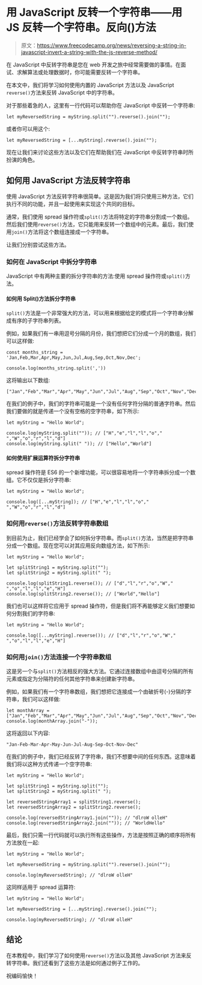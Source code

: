 # 用 JavaScript 反转一个字符串——用 JS 反转一个字符串。反向()方法

> 原文：<https://www.freecodecamp.org/news/reversing-a-string-in-javascript-invert-a-string-with-the-js-reverse-method/>

在 JavaScript 中反转字符串是您在 web 开发之旅中经常需要做的事情。在面试、求解算法或处理数据时，你可能需要反转一个字符串。

在本文中，我们将学习如何使用内置的 JavaScript 方法以及 JavaScript `reverse()`方法来反转 JavaScript 中的字符串。

对于那些着急的人，这里有一行代码可以帮助你在 JavaScript 中反转一个字符串:

```
let myReversedString = myString.split("").reverse().join(""); 
```

或者你可以用这个:

```
let myReversedString = [...myString].reverse().join(""); 
```

现在让我们来讨论这些方法以及它们在帮助我们在 JavaScript 中反转字符串时所扮演的角色。

## 如何用 JavaScript 方法反转字符串

使用 JavaScript 方法反转字符串很简单。这是因为我们将只使用三种方法，它们执行不同的功能，并且一起使用来实现这个共同的目标。

通常，我们使用 spread 操作符或`split()`方法将特定的字符串分割成一个数组。然后我们使用`reverse()`方法，它只能用来反转一个数组中的元素。最后，我们使用`join()`方法将这个数组连接成一个字符串。

让我们分别尝试这些方法。

### 如何在 JavaScript 中拆分字符串

JavaScript 中有两种主要的拆分字符串的方法:使用 spread 操作符或`split()`方法。

#### 如何用 Split()方法拆分字符串

`split()`方法是一个非常强大的方法，可以用来根据给定的模式将一个字符串分解成有序的子字符串列表。

例如，如果我们有一串用逗号分隔的月份，我们想把它们分成一个月的数组，我们可以这样做:

```
const months_string = 'Jan,Feb,Mar,Apr,May,Jun,Jul,Aug,Sep,Oct,Nov,Dec';

console.log(months_string.split(',')) 
```

这将输出以下数组:

```
["Jan","Feb","Mar","Apr","May","Jun","Jul","Aug","Sep","Oct","Nov","Dec"] 
```

在我们的例子中，我们的字符串可能是一个没有任何字符分隔的普通字符串。然后我们要做的就是传递一个没有空格的空字符串，如下所示:

```
let myString = "Hello World";

console.log(myString.split("")); // ["H","e","l","l","o"," ","W","o","r","l","d"]
console.log(myString.split(" ")); // ["Hello","World"] 
```

#### 如何使用扩展运算符拆分字符串

spread 操作符是 ES6 的一个新增功能，可以很容易地将一个字符串拆分成一个数组。它不仅仅是拆分字符串:

```
let myString = "Hello World";

console.log([...myString]); // ["H","e","l","l","o"," ","W","o","r","l","d"] 
```

### 如何用`reverse()`方法反转字符串数组

到目前为止，我们已经学会了如何拆分字符串。而`split()`方法，当然是把字符串分成一个数组。现在您可以对其应用反向数组方法，如下所示:

```
let myString = "Hello World";

let splitString1 = myString.split("");
let splitString2 = myString.split(" ");

console.log(splitString1.reverse()); // ["d","l","r","o","W"," ","o","l","l","e","H"]
console.log(splitString2.reverse()); // ["World","Hello"] 
```

我们也可以这样将它应用于 spread 操作符，但是我们将不再能够定义我们想要如何分割我们的字符串:

```
let myString = "Hello World";

console.log([...myString].reverse()); // ["d","l","r","o","W"," ","o","l","l","e","H"] 
```

### 如何用`join()`方法连接一个字符串数组

这是另一个与`split()`方法相反的强大方法。它通过连接数组中由逗号分隔的所有元素或指定为分隔符的任何其他字符串来创建新字符串。

例如，如果我们有一个字符串数组，我们想把它连接成一个由破折号(-)分隔的字符串，我们可以这样做:

```
let monthArray = ["Jan","Feb","Mar","Apr","May","Jun","Jul","Aug","Sep","Oct","Nov","Dec"];
console.log(monthArray.join("-")); 
```

这将返回以下内容:

```
"Jan-Feb-Mar-Apr-May-Jun-Jul-Aug-Sep-Oct-Nov-Dec" 
```

在我们的例子中，我们已经反转了字符串，我们不想要中间的任何东西。这意味着我们将以这种方式传递一个空字符串:

```
let myString = "Hello World";

let splitString1 = myString.split("");
let splitString2 = myString.split(" ");

let reversedStringArray1 = splitString1.reverse();
let reversedStringArray2 = splitString2.reverse();

console.log(reversedStringArray1.join("")); // "dlroW olleH"
console.log(reversedStringArray2.join("")); // "WorldHello" 
```

最后，我们只需一行代码就可以执行所有这些操作，方法是按照正确的顺序将所有方法放在一起:

```
let myString = "Hello World";

let myReversedString = myString.split("").reverse().join("");

console.log(myReversedString); // "dlroW olleH" 
```

这同样适用于 spread 运算符:

```
let myString = "Hello World";

let myReversedString = [...myString].reverse().join("");

console.log(myReversedString); // "dlroW olleH" 
```

## 结论

在本教程中，我们学习了如何使用`reverse()`方法以及其他 JavaScript 方法来反转字符串。我们还看到了这些方法是如何通过例子工作的。

祝编码愉快！